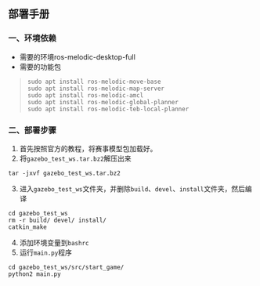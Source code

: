 ## 部署手册
### 一、环境依赖
- 需要的环境ros-melodic-desktop-full
- 需要的功能包
> ```shell
> sudo apt install ros-melodic-move-base
> sudo apt install ros-melodic-map-server
> sudo apt install ros-melodic-amcl
> sudo apt install ros-melodic-global-planner
> sudo apt install ros-melodic-teb-local-planner
> ```

### 二、部署步骤
1. 首先按照官方的教程，将赛事模型包加载好。
2. 将`gazebo_test_ws.tar.bz2`解压出来
```shell
tar -jxvf gazebo_test_ws.tar.bz2
```
3. 进入`gazebo_test_ws`文件夹，并删除`build`、`devel`、`install`文件夹，然后编译
```shell
cd gazebo_test_ws
rm -r build/ devel/ install/
catkin_make
```
4. 添加环境变量到`bashrc`
5. 运行`main.py`程序
```shell
cd gazebo_test_ws/src/start_game/
python2 main.py
```
